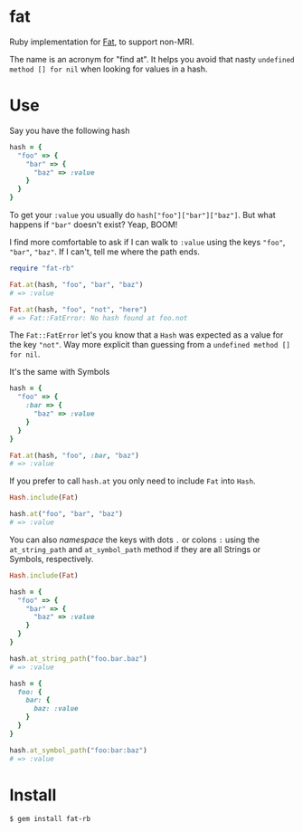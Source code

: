 fat
===

Ruby implementation for [Fat](https://github.com/tonchis/fat), to support non-MRI.

The name is an acronym for "find at". It helps you avoid that nasty `undefined method [] for nil` when looking for values in a hash.

# Use

Say you have the following hash

```ruby
hash = {
  "foo" => {
    "bar" => {
      "baz" => :value
    }
  }
}
```

To get your `:value` you usually do `hash["foo"]["bar"]["baz"]`. But what happens if `"bar"` doesn't exist? Yeap, BOOM!

I find more comfortable to ask if I can walk to `:value` using the keys `"foo"`, `"bar"`, `"baz"`. If I can't, tell me where the path ends.

```ruby
require "fat-rb"

Fat.at(hash, "foo", "bar", "baz")
# => :value

Fat.at(hash, "foo", "not", "here")
# => Fat::FatError: No hash found at foo.not
```

The `Fat::FatError` let's you know that a `Hash` was expected as a value for the key `"not"`. Way more explicit than guessing from a `undefined method [] for nil`.

It's the same with Symbols

```ruby
hash = {
  "foo" => {
    :bar => {
      "baz" => :value
    }
  }
}

Fat.at(hash, "foo", :bar, "baz")
# => :value
```

If you prefer to call `hash.at` you only need to include `Fat` into `Hash`.

```ruby
Hash.include(Fat)

hash.at("foo", "bar", "baz")
# => :value
```

You can also *namespace* the keys with dots `.` or colons `:` using the `at_string_path` and `at_symbol_path` method if they are all Strings or Symbols, respectively.

```ruby
Hash.include(Fat)

hash = {
  "foo" => {
    "bar" => {
      "baz" => :value
    }
  }
}

hash.at_string_path("foo.bar.baz")
# => :value

hash = {
  foo: {
    bar: {
      baz: :value
    }
  }
}

hash.at_symbol_path("foo:bar:baz")
# => :value
```

# Install

```bash
$ gem install fat-rb
```

